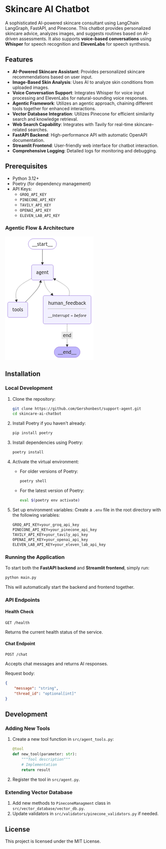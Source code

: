 # Skincare AI Chatbot

A sophisticated AI-powered skincare consultant using LangChain LangGraph, FastAPI, and Pinecone. This chatbot provides personalized skincare advice, analyzes images, and suggests routines based on AI-driven assessments. It also supports **voice-based conversations** using **Whisper** for speech recognition and **ElevenLabs** for speech synthesis.

## Features

- **AI-Powered Skincare Assistant**: Provides personalized skincare recommendations based on user input.
- **Image-Based Skin Analysis**: Uses AI to analyze skin conditions from uploaded images.
- **Voice Conversation Support**: Integrates Whisper for voice input processing and ElevenLabs for natural-sounding voice responses.
- **Agentic Framework**: Utilizes an agentic approach, chaining different tools together for enhanced interactions.
- **Vector Database Integration**: Utilizes Pinecone for efficient similarity search and knowledge retrieval.
- **Web Search Capability**: Integrates with Tavily for real-time skincare-related searches.
- **FastAPI Backend**: High-performance API with automatic OpenAPI documentation.
- **Streamlit Frontend**: User-friendly web interface for chatbot interaction.
- **Comprehensive Logging**: Detailed logs for monitoring and debugging.

## Prerequisites

- Python 3.12+
- Poetry (for dependency management)
- API Keys:
  - `GROQ_API_KEY`
  - `PINECONE_API_KEY`
  - `TAVILY_API_KEY`
  - `OPENAI_API_KEY`
  - `ELEVEN_LAB_API_KEY`

### Agentic Flow & Architecture

![Agentic Flow & Architecture](langchain_graph_mermaid.png)

## Installation

### Local Development

1. Clone the repository:
   ```bash
   git clone https://github.com/Gershonbest/support-agent.git
   cd skincare-ai-chatbot
   ```

2. Install Poetry if you haven't already:
   ```bash
   pip install poetry
   ```

3. Install dependencies using Poetry:
   ```bash
   poetry install
   ```

4. Activate the virtual environment:
   - For older versions of Poetry:
     ```bash
     poetry shell
     ```
   - For the latest version of Poetry:
     ```bash
     eval $(poetry env activate)
     ```

5. Set up environment variables:
   Create a `.env` file in the root directory with the following variables:
   ```
   GROQ_API_KEY=your_groq_api_key
   PINECONE_API_KEY=your_pinecone_api_key
   TAVILY_API_KEY=your_tavily_api_key
   OPENAI_API_KEY=your_openai_api_key
   ELEVEN_LAB_API_KEY=your_eleven_lab_api_key
   ```

### Running the Application

To start both the **FastAPI backend** and **Streamlit frontend**, simply run:

```bash
python main.py
```

This will automatically start the backend and frontend together.

### API Endpoints

#### Health Check
```
GET /health
```
Returns the current health status of the service.

#### Chat Endpoint
```
POST /chat
```
Accepts chat messages and returns AI responses.

Request body:
```json
{
    "message": "string",
    "thread_id": "optional[int]"
}
```

## Development

### Adding New Tools

1. Create a new tool function in `src/agent_tools.py`:
   ```python
   @tool
   def new_tool(parameter: str):
       """Tool description"""
       # Implementation
       return result
   ```

2. Register the tool in `src/agent.py`.

### Extending Vector Database

1. Add new methods to `PineconeManagment` class in `src/vector_database/vector_db.py`.
2. Update validators in `src/validators/pinecone_validators.py` if needed.

## License

This project is licensed under the MIT License.
